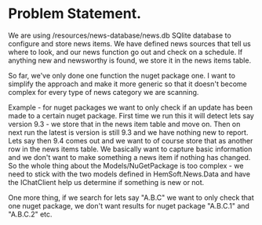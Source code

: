 # Problem Statement.

We are using /resources/news-database/news.db SQlite database to configure and store news items. We have defined news sources that tell us where to look, and our news function go out and check on a schedule. If anything new and newsworthy is found, we store it in the news items table.

So far, we've only done one function the nuget package one. I want to simplify the approach and make it more generic so that it doesn't become complex for every type of news category we are scanning.

Example - for nuget packages we want to only check if an update has been made to a certain nuget package. First time we run this it will detect lets say version 9.3 - we store that in the news item table and move on. Then on next run the latest is version is still 9.3 and we have nothing new to report. Lets say then 9.4 comes out and we want to of course store that as another row in the news items table. We basically want to capture basic information and we don't want to make something a news item if nothing has changed. So the whole thing about the Models/NuGetPackage is too complex - we need to stick with the two models defined in HemSoft.News.Data and have the IChatClient help us determine if something is new or not.

One more thing, if we search for lets say "A.B.C" we want to only check that one nuget package, we don't want results for nuget package "A.B.C.1" and "A.B.C.2" etc.

